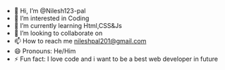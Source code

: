 - 👋 Hi, I’m @Nilesh123-pal
- 👀 I’m interested in Coding
- 🌱 I’m currently learning Html,CSS&Js
- 💞️ I’m looking to collaborate on 
- 📫 How to reach me nileshpal201@gmail.com
- 😄 Pronouns: He/Him
- ⚡ Fun fact: I love code and i want to be a best web developer in future 

<!---
Nilesh123-pal/Nilesh123-pal is a ✨ special ✨ repository because its `README.md` (this file) appears on your GitHub profile.
You can click the Preview link to take a look at your changes.
--->
